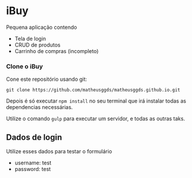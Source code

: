 # iBuy
Pequena aplicação contendo 

- Tela de login
- CRUD de produtos
- Carrinho de compras (incompleto)

### Clone o iBuy

Cone este repositório usando git:

```
git clone https://github.com/matheusggds/matheusggds.github.io.git
```

Depois é só executar `npm install` no seu terminal que irá instalar todas as dependencias necessárias.

Utilize o  comando `gulp` para executar um servidor, e todas as outras taks.

## Dados de login

Utilize esses dados para testar o formulário

- username: test
- password: test
